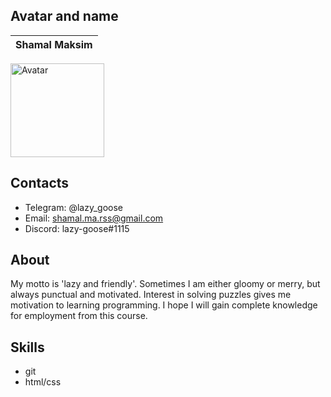 ## Avatar and name
  | Shamal Maksim |
  | ------------- |

  <img
    width="150"
    alt="Avatar"
    src="https://user-images.githubusercontent.com/119844669/206929715-9a14cc49-b91f-4af0-aa41-d41a008e78d8.jpg"
  />

## Contacts
  - Telegram: @lazy_goose
  - Email: shamal.ma.rss@gmail.com
  - Discord: lazy-goose#1115

## About
  My motto is 'lazy and friendly'. Sometimes I am either gloomy or merry, but always punctual and motivated. Interest in solving puzzles gives me motivation to learning programming. I hope I will gain complete knowledge for employment from this course.

## Skills
  - git
  - html/css
